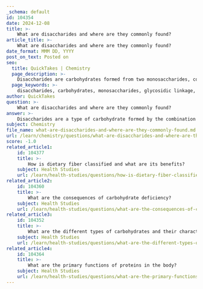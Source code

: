 ```yaml
---
_schema: default
id: 104354
date: 2024-12-08
title: >-
    What are disaccharides and where are they commonly found?
article_title: >-
    What are disaccharides and where are they commonly found?
date_format: MMM DD, YYYY
post_on_text: Posted on
seo:
  title: QuickTakes | Chemistry
  page_description: >-
    Disaccharides are carbohydrates formed from two monosaccharides, commonly found in foods like table sugar, milk, and malted products. They play a vital role in metabolism and energy supply.
  page_keywords: >-
    disaccharides, carbohydrates, monosaccharides, glycosidic linkage, sucrose, lactose, maltose, sugar, milk, dairy products, glucose, fructose, galactose, energy supply, metabolic processes, everyday foods
author: QuickTakes
question: >-
    What are disaccharides and where are they commonly found?
answer: >-
    Disaccharides are a type of carbohydrate formed by the combination of two monosaccharides through a glycosidic linkage. This process occurs via a dehydration reaction, where a hydroxyl group from one monosaccharide reacts with a hydrogen atom from another, resulting in the formation of a glycosidic bond and the release of a water molecule. Disaccharides can be broken down into their constituent monosaccharides through hydrolysis, which involves the addition of a water molecule.\n\nThe three most common disaccharides are:\n\n1. **Sucrose**: Commonly known as table sugar, sucrose is composed of glucose and fructose. It is widely found in many plants, particularly in sugar cane and sugar beets.\n\n2. **Lactose**: This disaccharide is made up of glucose and galactose and is primarily found in milk and dairy products.\n\n3. **Maltose**: Known as malt sugar, maltose consists of two glucose molecules and is found in malted foods and beverages, as well as in some cereals.\n\nDisaccharides are prevalent in various foods, contributing to energy supply and metabolic processes essential for living organisms. They are commonly found in everyday foods such as table sugar, milk, fruits, and malted products. Understanding the sources and functions of disaccharides can provide valuable insights into dietary choices and health outcomes.
subject: Chemistry
file_name: what-are-disaccharides-and-where-are-they-commonly-found.md
url: /learn/chemistry/questions/what-are-disaccharides-and-where-are-they-commonly-found
score: -1.0
related_article1:
    id: 104377
    title: >-
        How is dietary fiber classified and what are its benefits?
    subject: Health Studies
    url: /learn/health-studies/questions/how-is-dietary-fiber-classified-and-what-are-its-benefits
related_article2:
    id: 104360
    title: >-
        What are the consequences of carbohydrate deficiency?
    subject: Health Studies
    url: /learn/health-studies/questions/what-are-the-consequences-of-carbohydrate-deficiency
related_article3:
    id: 104352
    title: >-
        What are the different types of carbohydrates and their characteristics?
    subject: Health Studies
    url: /learn/health-studies/questions/what-are-the-different-types-of-carbohydrates-and-their-characteristics
related_article4:
    id: 104364
    title: >-
        What are the primary functions of proteins in the body?
    subject: Health Studies
    url: /learn/health-studies/questions/what-are-the-primary-functions-of-proteins-in-the-body
---
```


&nbsp;